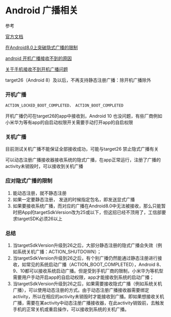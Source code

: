 # Android 广播相关

参考

[官方文档](https://developer.android.google.cn/guide/components/broadcast-exceptions?hl=en)

[在Android8.0上突破隐式广播的限制](https://www.jianshu.com/p/5283ebc225d5?utm_source=oschina-app)

[android 开机广播接收不到的原因](https://blog.csdn.net/baidu_27196493/article/details/78269674)

[关于手机接收不到开机广播问题](https://www.jianshu.com/p/220c4ca6a546)

target26（Android 8）及以后，不再支持静态注册广播：除开机广播除外

### 开机广播

```xml
ACTION_LOCKED_BOOT_COMPLETED， ACTION_BOOT_COMPLETED
```

开机广播仍可在target26的app中接收到，Android 10 也没问题，有些厂商例如小米华为等有app的自启动权限开关需要手动打开app的自启权限

### 关机广播

目前测试关机广播不能保证全部接收成功，可能与target26 禁止隐式广播有关

可以动态注册广播接收器接收系统的隐式广播，在app正常运行，注册了广播的activity未销毁时，可以接收到关机广播

### 应对隐式广播的限制

1. 能动态注册，就不静态注册
2. 如果一定要静态注册， 发送的时候指定包名，即发送显式广播
3. 如果要接收系统广播，而对应的广播在Android8.0中无法被接收，那么只能暂时把App的targetSdkVersion改为25或以下，但这招已经不顶用了，工信部要求targetSDK必须26以上

### 总结

1. 当targetSdkVersion升级到26之后，大部分静态注册的隐式广播会失效（例如系统关机广播：ACTION_SHUTDOWN）；
2. 当targetSdkVersion升级到26之后，有个别广播仍然能通过静态注册进行接收，如常见的系统启动广播（ACTION_BOOT_COMPLETED），Android 8、9、10都可以接收系统启动广播。但是受到手机厂商的限制，小米华为等机型需要用户手动开启app的自启动权限，app才能接收到系统的启动广播；
3. 当targetSdkVersion升级到26之后，如果需要接收隐式广播（例如系统关机广播），可以使用动态注册的方式。由于动态注册广播接收器需要绑定activity，所以在相应的activity未销毁时才能接收到广播。即如果想接收关机广播，需要在某activity中动态注册广播接收器，在此activity销毁前，去触发手机的正常关机或重启操作，可以接收到系统的关机广播。
